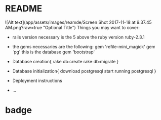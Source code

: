 # README

![Alt text](app/assets/images/reamde/Screen Shot 2017-11-18 at 9.37.45 AM.png?raw=true "Optional Title")
Things you may want to cover:

* rails  version necessary is the 5 above
    the ruby version  ruby-2.3.1

* the gems necessaries are the following:
  gem 'refile-mini_magick'
  gem 'pg' this is the database
  gem 'bootstrap'

* Database creation{
  rake db:create
  rake db:migrate
}

* Database initialization{
  download postgresql
  start running postgresql
}

* Deployment instructions

* ...
# badge
